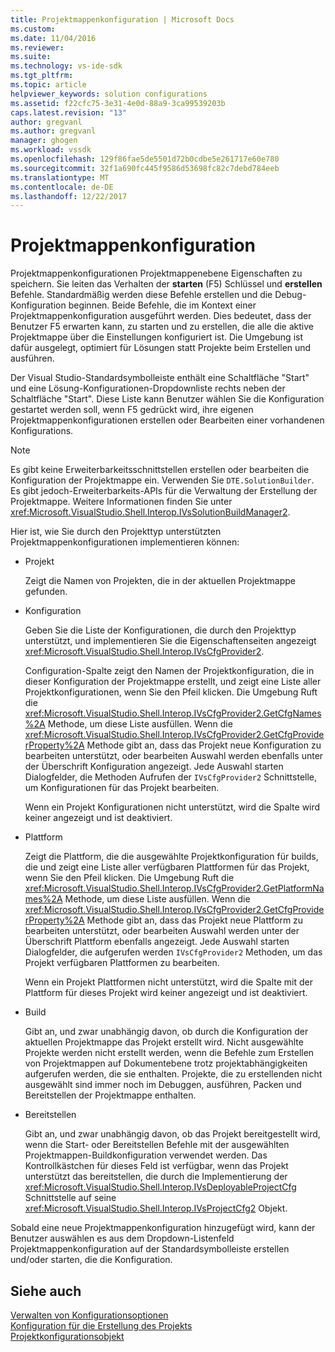 ```yaml
---
title: Projektmappenkonfiguration | Microsoft Docs
ms.custom: 
ms.date: 11/04/2016
ms.reviewer: 
ms.suite: 
ms.technology: vs-ide-sdk
ms.tgt_pltfrm: 
ms.topic: article
helpviewer_keywords: solution configurations
ms.assetid: f22cfc75-3e31-4e0d-88a9-3ca99539203b
caps.latest.revision: "13"
author: gregvanl
ms.author: gregvanl
manager: ghogen
ms.workload: vssdk
ms.openlocfilehash: 129f86fae5de5501d72b0cdbe5e261717e60e780
ms.sourcegitcommit: 32f1a690fc445f9586d53698fc82c7debd784eeb
ms.translationtype: MT
ms.contentlocale: de-DE
ms.lasthandoff: 12/22/2017
---
```

# <a name="solution-configuration"></a>Projektmappenkonfiguration
Projektmappenkonfigurationen Projektmappenebene Eigenschaften zu speichern. Sie leiten das Verhalten der **starten** (F5) Schlüssel und **erstellen** Befehle. Standardmäßig werden diese Befehle erstellen und die Debug-Konfiguration beginnen. Beide Befehle, die im Kontext einer Projektmappenkonfiguration ausgeführt werden. Dies bedeutet, dass der Benutzer F5 erwarten kann, zu starten und zu erstellen, die alle die aktive Projektmappe über die Einstellungen konfiguriert ist. Die Umgebung ist dafür ausgelegt, optimiert für Lösungen statt Projekte beim Erstellen und ausführen.  
  
 Der Visual Studio-Standardsymbolleiste enthält eine Schaltfläche "Start" und eine Lösung-Konfigurationen-Dropdownliste rechts neben der Schaltfläche "Start". Diese Liste kann Benutzer wählen Sie die Konfiguration gestartet werden soll, wenn F5 gedrückt wird, ihre eigenen Projektmappenkonfigurationen erstellen oder Bearbeiten einer vorhandenen Konfigurations.  
  
> [!NOTE]
>  Es gibt keine Erweiterbarkeitsschnittstellen erstellen oder bearbeiten die Konfiguration der Projektmappe ein. Verwenden Sie `DTE.SolutionBuilder`. Es gibt jedoch-Erweiterbarkeits-APIs für die Verwaltung der Erstellung der Projektmappe. Weitere Informationen finden Sie unter <xref:Microsoft.VisualStudio.Shell.Interop.IVsSolutionBuildManager2>.  
  
 Hier ist, wie Sie durch den Projekttyp unterstützten Projektmappenkonfigurationen implementieren können:  
  
-   Projekt  
  
     Zeigt die Namen von Projekten, die in der aktuellen Projektmappe gefunden.  
  
-   Konfiguration  
  
     Geben Sie die Liste der Konfigurationen, die durch den Projekttyp unterstützt, und implementieren Sie die Eigenschaftenseiten angezeigt <xref:Microsoft.VisualStudio.Shell.Interop.IVsCfgProvider2>.  
  
     Configuration-Spalte zeigt den Namen der Projektkonfiguration, die in dieser Konfiguration der Projektmappe erstellt, und zeigt eine Liste aller Projektkonfigurationen, wenn Sie den Pfeil klicken. Die Umgebung Ruft die <xref:Microsoft.VisualStudio.Shell.Interop.IVsCfgProvider2.GetCfgNames%2A> Methode, um diese Liste ausfüllen. Wenn die <xref:Microsoft.VisualStudio.Shell.Interop.IVsCfgProvider2.GetCfgProviderProperty%2A> Methode gibt an, dass das Projekt neue Konfiguration zu bearbeiten unterstützt, oder bearbeiten Auswahl werden ebenfalls unter der Überschrift Konfiguration angezeigt. Jede Auswahl starten Dialogfelder, die Methoden Aufrufen der `IVsCfgProvider2` Schnittstelle, um Konfigurationen für das Projekt bearbeiten.  
  
     Wenn ein Projekt Konfigurationen nicht unterstützt, wird die Spalte wird keiner angezeigt und ist deaktiviert.  
  
-   Plattform  
  
     Zeigt die Plattform, die die ausgewählte Projektkonfiguration für builds, die und zeigt eine Liste aller verfügbaren Plattformen für das Projekt, wenn Sie den Pfeil klicken. Die Umgebung Ruft die <xref:Microsoft.VisualStudio.Shell.Interop.IVsCfgProvider2.GetPlatformNames%2A> Methode, um diese Liste ausfüllen. Wenn die <xref:Microsoft.VisualStudio.Shell.Interop.IVsCfgProvider2.GetCfgProviderProperty%2A> Methode gibt an, dass das Projekt neue Plattform zu bearbeiten unterstützt, oder bearbeiten Auswahl werden unter der Überschrift Plattform ebenfalls angezeigt. Jede Auswahl starten Dialogfelder, die aufgerufen werden `IVsCfgProvider2` Methoden, um das Projekt verfügbaren Plattformen zu bearbeiten.  
  
     Wenn ein Projekt Plattformen nicht unterstützt, wird die Spalte mit der Plattform für dieses Projekt wird keiner angezeigt und ist deaktiviert.  
  
-   Build  
  
     Gibt an, und zwar unabhängig davon, ob durch die Konfiguration der aktuellen Projektmappe das Projekt erstellt wird. Nicht ausgewählte Projekte werden nicht erstellt werden, wenn die Befehle zum Erstellen von Projektmappen auf Dokumentebene trotz projektabhängigkeiten aufgerufen werden, die sie enthalten. Projekte, die zu erstellenden nicht ausgewählt sind immer noch im Debuggen, ausführen, Packen und Bereitstellen der Projektmappe enthalten.  
  
-   Bereitstellen  
  
     Gibt an, und zwar unabhängig davon, ob das Projekt bereitgestellt wird, wenn die Start- oder Bereitstellen Befehle mit der ausgewählten Projektmappen-Buildkonfiguration verwendet werden. Das Kontrollkästchen für dieses Feld ist verfügbar, wenn das Projekt unterstützt das bereitstellen, die durch die Implementierung der <xref:Microsoft.VisualStudio.Shell.Interop.IVsDeployableProjectCfg> Schnittstelle auf seine <xref:Microsoft.VisualStudio.Shell.Interop.IVsProjectCfg2> Objekt.  
  
 Sobald eine neue Projektmappenkonfiguration hinzugefügt wird, kann der Benutzer auswählen es aus dem Dropdown-Listenfeld Projektmappenkonfiguration auf der Standardsymbolleiste erstellen und/oder starten, die die Konfiguration.  
  
## <a name="see-also"></a>Siehe auch  
 [Verwalten von Konfigurationsoptionen](../../extensibility/internals/managing-configuration-options.md)   
 [Konfiguration für die Erstellung des Projekts](../../extensibility/internals/project-configuration-for-building.md)   
 [Projektkonfigurationsobjekt](../../extensibility/internals/project-configuration-object.md)